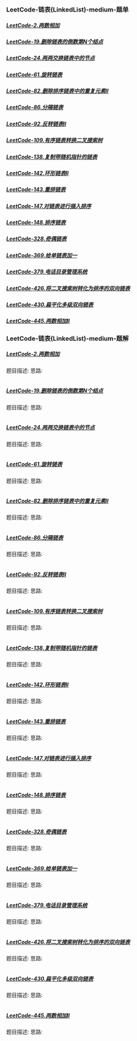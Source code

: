 ### <a id="_link_click_group">LeetCode-链表(LinkedList)-medium-题单</a>
##### [LeetCode-2.两数相加](#_id2)
##### [LeetCode-19.删除链表的倒数第N个结点](#_id19)
##### [LeetCode-24.两两交换链表中的节点](#_id24)
##### [LeetCode-61.旋转链表](#_id61)
##### [LeetCode-82.删除排序链表中的重复元素II](#_id82)
##### [LeetCode-86.分隔链表](#_id86)
##### [LeetCode-92.反转链表II](#_id92)
##### [LeetCode-109.有序链表转换二叉搜索树](#_id109)
##### [LeetCode-138.复制带随机指针的链表](#_id138)
##### [LeetCode-142.环形链表II](#_id142)
##### [LeetCode-143.重排链表](#_id143)
##### [LeetCode-147.对链表进行插入排序](#_id147)
##### [LeetCode-148.排序链表](#_id148)
##### [LeetCode-328.奇偶链表](#_id328)
##### [LeetCode-369.给单链表加一](#_id369)
##### [LeetCode-379.电话目录管理系统](#_id379)
##### [LeetCode-426.将二叉搜索树转化为排序的双向链表](#_id426)
##### [LeetCode-430.扁平化多级双向链表](#_id430)
##### [LeetCode-445.两数相加II](#_id445)

### LeetCode-链表(LinkedList)-medium-题解
##### <a id="_id2">[LeetCode-2.两数相加](#_link_click_group)</a>
题目描述:
思路:
```

```
##### <a id="_id19">[LeetCode-19.删除链表的倒数第N个结点](#_link_click_group)</a>
题目描述:
思路:
```

```
##### <a id="_id24">[LeetCode-24.两两交换链表中的节点](#_link_click_group)</a>
题目描述:
思路:
```

```
##### <a id="_id61">[LeetCode-61.旋转链表](#_link_click_group)</a>
题目描述:
思路:
```

```
##### <a id="_id82">[LeetCode-82.删除排序链表中的重复元素II](#_link_click_group)</a>
题目描述:
思路:
```

```
##### <a id="_id86">[LeetCode-86.分隔链表](#_link_click_group)</a>
题目描述:
思路:
```

```
##### <a id="_id92">[LeetCode-92.反转链表II](#_link_click_group)</a>
题目描述:
思路:
```

```
##### <a id="_id109">[LeetCode-109.有序链表转换二叉搜索树](#_link_click_group)</a>
题目描述:
思路:
```

```
##### <a id="_id138">[LeetCode-138.复制带随机指针的链表](#_link_click_group)</a>
题目描述:
思路:
```

```
##### <a id="_id142">[LeetCode-142.环形链表II](#_link_click_group)</a>
题目描述:
思路:
```

```
##### <a id="_id143">[LeetCode-143.重排链表](#_link_click_group)</a>
题目描述:
思路:
```

```
##### <a id="_id147">[LeetCode-147.对链表进行插入排序](#_link_click_group)</a>
题目描述:
思路:
```

```
##### <a id="_id148">[LeetCode-148.排序链表](#_link_click_group)</a>
题目描述:
思路:
```

```
##### <a id="_id328">[LeetCode-328.奇偶链表](#_link_click_group)</a>
题目描述:
思路:
```

```
##### <a id="_id369">[LeetCode-369.给单链表加一](#_link_click_group)</a>
题目描述:
思路:
```

```
##### <a id="_id379">[LeetCode-379.电话目录管理系统](#_link_click_group)</a>
题目描述:
思路:
```

```
##### <a id="_id426">[LeetCode-426.将二叉搜索树转化为排序的双向链表](#_link_click_group)</a>
题目描述:
思路:
```

```
##### <a id="_id430">[LeetCode-430.扁平化多级双向链表](#_link_click_group)</a>
题目描述:
思路:
```

```
##### <a id="_id445">[LeetCode-445.两数相加II](#_link_click_group)</a>
题目描述:
思路:
```

```
